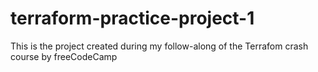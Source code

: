 # terraform-practice-project-1
This is the project created during my follow-along of the Terrafom crash course by freeCodeCamp
